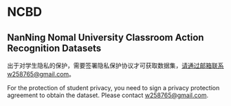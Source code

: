 # NCBD

## NanNing Nomal University Classroom Action Recognition Datasets

出于对学生隐私的保护，需要签署隐私保护协议才可获取数据集，请通过邮箱联系w258765@gmail.com。

For the protection of student privacy, you need to sign a privacy protection agreement to obtain the dataset. Please contact w258765@gmail.com.
